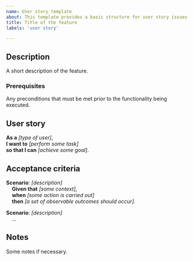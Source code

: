 ```yaml
---
name: User story template
about: This template provides a basic structure for user story issues
title: Title of the feature
labels: 'user story'

---
```


## Description
A short description of the feature.

### Prerequisites
Any preconditions that must be met prior to the functionality being executed.

## User story
**As a** *[type of user]*,\
**I want to** *[perform some task]*\
**so that I can** *[achieve some goal]*.

## Acceptance criteria
**Scenario**: *[description]*\
&nbsp;&nbsp;&nbsp;&nbsp;**Given that** *[some context]*,\
&nbsp;&nbsp;&nbsp;&nbsp;**when** *[some action is carried out]*\
&nbsp;&nbsp;&nbsp;&nbsp;**then** *[a set of observable outcomes should occur]*.

**Scenario**: *[description]*\
&nbsp;&nbsp;&nbsp;&nbsp;*...*

## Notes
Some notes if necessary.
